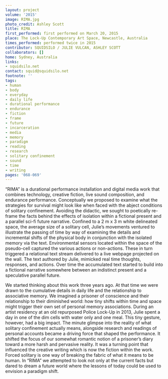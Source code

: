 ```yaml
---
layout: project
volume: '2015'
image: RIMA.jpg
photo_credit: Ashley Scott
title: RIMA
first_performed: first performed on March 20, 2015
place: The Lock-Up Contemporary Art Space, Newcastle, Australia
times_performed: performed twice in 2015
contributor: SQUIDSILO / JULIE VULCAN, ASHLEY SCOTT
collaborators: []
home: Sydney, Australia
links:
- squidsilo.net
contact: squid@squidsilo.net
footnote: ''
tags:
- human
- body
- everyday
- daily life
- durational performance
- endurance
- fiction
- frame
- future
- incarceration
- media
- memory
- paradigm
- reading
- research
- solitary confinement
- sound
- time
- writing
pages: '068-069'
---
```


“RIMA” is a durational performance installation and digital media work that combines technology, creative fiction, live sound composition, and endurance performance. Conceptually we proposed to examine what the strategies for survival might look like when faced with the abject conditions of solitary confinement. Avoiding the didactic, we sought to poetically re-frame the facts behind the effects of isolation within a fictional present and a parallel sci-fi future narrative. Confined to a 2 m x 3 m white delineated space, the average size of a solitary cell, Julie’s movements ventured to illustrate the passing of time by way of examining the details and incremental shifts of the physical body in conjunction with the isolated memory via the text. Environmental sensors located within the space of the pseudo-cell captured the various actions or non-actions. These in turn triggered a relational text stream delivered to a live webpage projected on the wall. The text authored by Julie, mimicked real time thoughts, responses, and actions. Over time the accumulated text started to build into a fictional narrative somewhere between an indistinct present and a speculative parallel future.

We started thinking about this work three years ago. At that time we were drawn to the cumulative details in daily life and the relationship to associative memory. We imagined a prisoner of conscience and their relationship to their diminished world: how tiny shifts within time and space might trigger their own set of personal memory associations. During an artist residency at an old repurposed Police Lock-Up in 2013, Julie spent a day in one of the dim cells with water only and one meal. This tiny gesture, however, had a big impact. The minute glimpse into the reality of what solitary confinement actually means, alongside research and readings of personal accounts became a driving force that shaped the performance. It shifted the focus of our somewhat romantic notion of a prisoner’s diary toward a more harsh and pervasive reality. It was a turning point that influenced the creative writing which is now the fiction within the work. Forced solitary is one way of breaking the fabric of what it means to be human. In “RIMA” we attempted to look not only at the current facts but dared to dream a future world where the lessons of today could be used to envision a paradigm shift.
